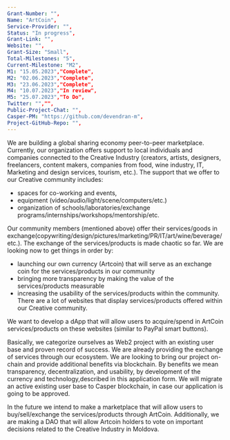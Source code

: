 ```yaml
---
Grant-Number: "",
Name: "ArtCoin",
Service-Provider: "",
Status: "In progress",
Grant-Link: "",
Website: "",
Grant-Size: "Small",
Total-Milestones: "5",
Current-Milestone: "M2",
M1: "15.05.2023","Complete",
M2: "02.06.2023","Complete",
M3: "23.06.2023","Complete",
M4: "10.07.2023","In review",
M5: "25.07.2023","To Do",
Twitter: "","",
Public-Project-Chat: "",
Casper-PM: "https://github.com/devendran-m",
Project-GitHub-Repo: "",
---
```

<!--lang:en--> 
We are building a global sharing economy peer-to-peer marketplace. Currently, our organization offers support to local individuals and companies connected to the Creative Industry (creators, artists, designers, freelancers, content makers, companies from food, wine industry, IT, Marketing and design services, tourism, etc.). 
The support that we offer to our Creative community includes: 
- spaces for co-working and events, 
- equipment (video/audio/light/scene/computers/etc.) 
- organization of schools/laboratories/exchange programs/internships/workshops/mentorship/etc. 

Our community members (mentioned above) offer their services/goods in exchange(copywriting/design/pictures/marketing/PR/IT/art/wine/beverage/etc.). The exchange of the
services/products is made chaotic so far. We are looking now to get things in order by:
- launching our own currency (Artcoin) that will serve as an exchange coin for the services/products in our community
- bringing more transparency by making the value of the services/products measurable 
- increasing the usability of the services/products within the community. There are a lot of websites that display services/products offered within our Creative community. 
  
We want to develop a dApp that will allow users to acquire/spend in ArtCoin services/products on these websites (similar to PayPal smart buttons).

Basically, we categorize ourselves as Web2 project with an existing user base and proven record of success. We are already providing the exchange of services through our ecosystem. We are looking to bring our project on-chain and provide additional benefits via blockchain. By benefits we mean transparency, decentralization, and usability, by development of the currency and technology,described in this application form. We will migrate an active existing user base to Casper blockchain, in case our application is going to be approved. 

In the future we intend to make a marketplace that will allow users to buy/sell/exchange the services/products through ArtCoin. Additionally, we are making a DAO that will allow Artcoin holders to vote on important decisions related to the Creative Industry in Moldova.
<!--lang:es--] 

Estamos construyendo un mercado peer-to-peer de economía colaborativa global. Actualmente, nuestra organización ofrece apoyo a personas y empresas locales relacionadas con la Industria Creativa (creadores, artistas, diseñadores, autónomos, creadores de contenido, empresas de la industria alimentaria, enológica, informática, servicios de marketing y diseño, turismo, etc.). 
El apoyo que ofrecemos a nuestra comunidad creativa incluye: 
- espacios para co-working y eventos, 
- equipamiento (video/audio/luz/escena/computadoras/etc.) 
- organización de escuelas/laboratorios/programas de intercambio/pasantías/talleres/ tutoría/etc. 
  
Los miembros de nuestra comunidad (mencionados anteriormente) ofrecen sus servicios/bienes a cambio (redacción publicitaria/diseño/imágenes/marketing/PR/IT/arte/vino/bebida/etc.). El intercambio de los servicios/productos se hace caótico hasta ahora. Estamos buscando ahora para poner las cosas en orden por: 
- lanzar nuestra propia moneda (Artcoin) que servirá como moneda de cambio para los servicios/productos en nuestra comunidad
- traer más transparencia al hacer medible el valor de los servicios/productos- aumentar la usabilidad de los servicios/productos dentro de la comunidad. 
- Hay muchos sitios web que muestran servicios/productos ofrecidos dentro de nuestra comunidad creativa. 
  
Queremos desarrollar una dApp que permita a los usuarios adquirir/gastar en servicios/productos de ArtCoin en estos sitios web (similares a los botones inteligentes de PayPal)

Básicamente, nos categorizamos como proyecto Web2 con una base de usuarios existente y un historial comprobado de éxito. Ya estamos brindando el intercambio de servicios a través de nuestro ecosistema. Estamos buscando llevar nuestro proyecto a la cadena y brindar beneficios adicionales a través de blockchain. Por beneficios nos referimos a la transparencia, la descentralización y la usabilidad, mediante el desarrollo de la moneda y la tecnología, descritas en este formulario de solicitud. Migraremos una base de usuarios activa existente a Casper blockchain, en caso de que nuestra solicitud sea aprobada. 

En el futuro, tenemos la intención de crear un mercado que permita a los usuarios comprar/vender/intercambiar servicios/productos a través de ArtCoin. Además, estamos creando un DAO que permitirá a los poseedores de Artcoin votar sobre decisiones importantes relacionadas con la industria creativa en Moldavia. 
<!--lang:de--] 

Wir bauen einen globalen Peer-to-Peer-Marktplatz für die Sharing Economy auf. Derzeit bietet unsere Organisation Unterstützung für lokale Einzelpersonen und Unternehmen an, die mit der Kreativbranche verbunden sind (Kreative, Künstler, Designer, Freiberufler, Content-Macher, Unternehmen aus der Lebensmittel- und Weinindustrie, IT, Marketing- und Designdienstleistungen, Tourismus usw.). 
Die Unterstützung, die wir unserer kreativen Community anbieten, umfasst: 
- Räume für Zusammenarbeit und Veranstaltungen, 
- Ausrüstung (Video/Audio/Licht/Szene/Computer/usw.) 
- Organisation von Schulen/Laboren/Austauschprogrammen/Praktika/Workshops/ Mentoring/etc. 
  
Unsere Community-Mitglieder (oben erwähnt) bieten ihre Dienstleistungen/Waren im Austausch an (Texterstellung/Design/Bilder/Marketing/PR/IT/Kunst/Wein/Getränke/etc.). Der Austausch der Dienstleistungen/Produkte gestaltet sich bisher chaotisch. Wir versuchen jetzt, die Dinge in Ordnung zu bringen, indem wir: 
- Einführung unserer eigenen Währung (Artcoin), die als Tauschmünze für die Dienstleistungen/Produkte in unserer Community dienen wird – 
- mehr Transparenz schaffen, indem der Wert der Dienstleistungen/Produkte messbar gemacht wird – 
- Erhöhung der Benutzerfreundlichkeit der Dienstleistungen/Produkte innerhalb der Community. Es gibt viele Websites, auf denen die in unserer Kreativ-Community angebotenen Dienstleistungen/Produkte angezeigt werden. 
  
Wir möchten eine dApp entwickeln, die es Benutzern ermöglicht, ArtCoin-Dienste/-Produkte auf diesen Websites zu erwerben/auszugeben (ähnlich den PayPal-Smart-Buttons)

Grundsätzlich kategorisieren wir uns als Web2-Projekt mit einer bestehenden Benutzerbasis und nachgewiesener Erfolgsbilanz. Wir bieten bereits den Austausch von Diensten über unser Ökosystem an. Wir möchten unser Projekt in die Kette bringen und über die Blockchain zusätzliche Vorteile bieten. Mit Vorteilen meinen wir Transparenz, Dezentralisierung und Benutzerfreundlichkeit, mit der Entwicklung der in diesem Antragsformular beschriebenen Währung und Technologie. Wir werden eine aktive bestehende Benutzerbasis auf die Casper-Blockchain migrieren, falls unser Antrag genehmigt wird. 

In Zukunft beabsichtigen wir, einen Marktplatz zu schaffen, der es Benutzern ermöglicht, Dienstleistungen/Produkte über ArtCoin zu kaufen/verkaufen/austauschen. Darüber hinaus erstellen wir ein DAO, das es Artcoin-Inhabern ermöglicht, über wichtige Entscheidungen im Zusammenhang mit der Kreativbranche in Moldawien abzustimmen. 
<!--lang:fr--] 

Nous construisons un marché mondial peer-to-peer de l'économie du partage. Actuellement, notre organisation offre un soutien aux particuliers et aux entreprises locales liées à l'industrie créative (créateurs, artistes, designers, indépendants, créateurs de contenu, entreprises de l'alimentation, de l'industrie du vin, de l'informatique, des services de marketing et de conception, du tourisme, etc.).

L'accompagnement que nous proposons à notre communauté Créative comprend : 
- des espaces de co-working et d'événements, 
- du matériel (vidéo/audio/lumière/scène/ordinateurs/etc.) 
- l'organisation d'écoles/laboratoires/programmes d'échanges/stages/ateliers/ mentorat/etc. 

Les membres de notre communauté (mentionnés ci-dessus) offrent leurs services/biens en échange (rédaction/conception/images/marketing/RP/informatique/art/vin/boisson/etc.). L'échange des services/produits est rendu chaotique jusqu'à présent. Nous cherchons maintenant à mettre les choses en ordre en:
- lancer notre propre monnaie (Artcoin) qui servira de pièce d'échange pour les services/produits de notre communauté 
- apporter plus de transparence en rendant la valeur des services/produits mesurable 
- augmenter la convivialité des services/produits au sein de la communauté. Il existe de nombreux sites Web qui affichent les services/produits proposés au sein de notre communauté créative.

Nous voulons développer une dApp qui permettra aux utilisateurs d'acquérir/dépenser des services/produits ArtCoin sur ces sites Web (similaire aux boutons intelligents PayPal).

Fondamentalement, nous nous catégorisons comme un projet Web2 avec une base d'utilisateurs existante et des succès prouvés. Nous fournissons déjà l'échange de services via notre écosystème. Nous cherchons à mettre notre projet en chaîne et à fournir des avantages supplémentaires via la blockchain. Par avantages, nous entendons la transparence, la décentralisation et la convivialité, par le développement de la devise et de la technologie, décrites dans ce formulaire de candidature. Nous migrerons une base d'utilisateurs existante active vers la blockchain Casper, au cas où notre application serait approuvée.

À l'avenir, nous avons l'intention de créer une place de marché qui permettra aux utilisateurs d'acheter/vendre/échanger les services/produits via ArtCoin. De plus, nous créons un DAO qui permettra aux détenteurs d'Artcoin de voter sur des décisions importantes liées à l'industrie créative en Moldavie.

<!--lang:pl--] 

Budujemy globalny rynek peer-to-peer oparty na ekonomii współdzielenia. Obecnie nasza organizacja oferuje wsparcie lokalnym osobom i firmom związanym z Przemysłem Kreatywnym (twórcy, artyści, projektanci, freelancerzy, twórcy treści, firmy z branży spożywczej, winiarskiej, IT, usług marketingowych i projektowych, turystyki itp.).

Wsparcie, które oferujemy naszej społeczności Creative obejmuje: 
- przestrzenie do coworkingu i wydarzeń, 
- sprzęt (wideo/audio/światło/scena/komputery/itp.) 
- organizację szkół/laboratoriów/programów wymiany/staży/warsztatów/ mentoring/itp.

Członkowie naszej społeczności (wspomniani powyżej) oferują swoje usługi/towary w zamian (copywriting/design/zdjęcia/marketing/PR/IT/sztuka/wino/napoje/itp.). Na razie wymiana usług/produktów jest chaotyczna. Teraz chcemy uporządkować sprawy poprzez:
- wprowadzenie własnej waluty (Artcoin), która będzie służyła jako waluta wymiany usług/produktów w naszej społeczności 
- zwiększenie przejrzystości poprzez mierzalną wartość usług/produktów 
- zwiększenie użyteczności usług/produktów w społeczności. Istnieje wiele witryn internetowych, które wyświetlają usługi/produkty oferowane w ramach naszej społeczności Creative.

Chcemy opracować dApp, który pozwoli użytkownikom nabywać/wydawać usługi/produkty ArtCoin na tych stronach (podobnie jak inteligentne przyciski PayPal).

Zasadniczo kategoryzujemy się jako projekt Web2 z istniejącą bazą użytkowników i udokumentowanym sukcesem. Już zapewniamy wymianę usług za pośrednictwem naszego ekosystemu. Chcemy przenieść nasz projekt do łańcucha i zapewnić dodatkowe korzyści za pośrednictwem łańcucha bloków. Przez korzyści rozumiemy przejrzystość, decentralizację i użyteczność, rozwój waluty i technologii, opisanych w niniejszym formularzu zgłoszeniowym. Przeprowadzimy migrację aktywnej istniejącej bazy użytkowników do łańcucha bloków Casper, na wypadek gdyby nasza aplikacja miała zostać zatwierdzona.

<!--lang:uk--] 

W przyszłości zamierzamy stworzyć marketplace, który pozwoli użytkownikom kupować/sprzedawać/wymieniać usługi/produkty poprzez ArtCoin. Dodatkowo tworzymy DAO, które pozwoli posiadaczom Artcoinów głosować nad ważnymi decyzjami związanymi z Przemysłem Kreatywnym w Mołdawii.

Ми будуємо глобальний одноранговий ринок економіки обміну. Наразі наша організація пропонує підтримку місцевим окремим особам і компаніям, пов’язаним із креативною індустрією (творцям, художникам, дизайнерам, фрілансерам, розробникам контенту, компаніям харчової, виноробної промисловості, ІТ, маркетингу та дизайнерських послуг, туризму тощо)

Підтримка, яку ми пропонуємо нашій творчій спільноті, включає: 
- приміщення для коворкінгу та заходів, 
- обладнання (відео/аудіо/світло/сцена/комп'ютери тощо) 
- організацію шкіл/лабораторій/програм обміну/стажувань/семінарів/ наставництво/ін.

«Члени нашої спільноти (згадані вище) пропонують свої послуги/товари в обмін (копірайтинг/дизайн/фотографії/маркетинг/PR/IT/мистецтво/вино/напій/тощо). Обмін послугами/продуктами поки що хаотичний. Зараз ми прагнемо навести порядок за допомогою:
- запуск нашої власної валюти (Artcoin), яка слугуватиме монетою для обміну послуг/продуктів у нашій спільноті; 
- підвищення прозорості завдяки тому, що вартість послуг/продуктів можна виміряти; 
- підвищення зручності використання послуг/продуктів у спільноті. Є багато веб-сайтів, які відображають послуги/продукти, пропоновані в нашій творчій спільноті. 

Ми хочемо розробити dApp, який дозволить користувачам купувати/витрачати послуги/продукти ArtCoin на цих веб-сайтах (подібно до розумних кнопок PayPal).

По суті, ми класифікуємо себе як проект Web2 із наявною базою користувачів і підтвердженою успішністю. Ми вже забезпечуємо обмін послугами через нашу екосистему. Ми прагнемо перевести наш проект у мережу та надати додаткові переваги через блокчейн. Під перевагами ми маємо на увазі прозорість, децентралізацію та зручність використання, розвиток валюти та технології, описані в цій формі заявки. Ми перенесемо активну наявну базу користувачів на блокчейн Casper, якщо нашу заявку буде схвалено.

У майбутньому ми маємо намір створити ринок, який дозволить користувачам купувати/продавати/обмінювати послуги/продукти через ArtCoin. Крім того, ми створюємо DAO, який дозволить власникам Artcoin голосувати за важливі рішення, пов’язані з креативною індустрією в Молдові.
[!--lang:*-->  
